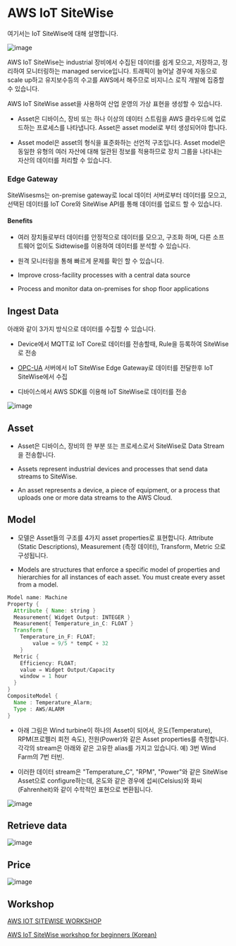 # AWS IoT SiteWise

여기서는 IoT SiteWise에 대해 설명합니다. 

![image](https://user-images.githubusercontent.com/52392004/182048958-602e34e9-64e1-4f5c-8b64-51c596bacf94.png)


AWS IoT SiteWise는 industrial 장비에서 수집된 데이터를 쉽게 모으고, 저장하고, 정리하여 모니터링하는 managed service입니다. 트래픽이 늘어날 경우에 자동으로 scale up하고 유지보수등의 수고를 AWS에서 해주므로 비지니스 로직 개발에 집중할 수 있습니다. 

AWS IoT SiteWise asset을 사용하여 산업 운영의 가상 표현을 생성할 수 있습니다. 

- Asset은 디바이스, 장비 또는 하나 이상의 데이터 스트림을 AWS 클라우드에 업로드하는 프로세스를 나타냅니다. Asset은 asset model로 부터 생성되어야 합니다. 

- Asset model은 asset의 형식을 표준화하는 선언적 구조입니다. Asset model은 동일한 유형의 여러 자산에 대해 일관된 정보를 적용하므로 장치 그룹을 나타내는 자산의 데이터를 처리할 수 있습니다.


### Edge Gateway

SiteWisesms는 on-premise gateway로 local 데이터 서버로부터 데이터를 모으고, 선택된 데이터를 IoT Core와 SiteWise API를 통해 데이터를 업로드 할 수 있습니다. 


#### Benefits

- 여러 장치들로부터 데이터를 안정적으로 데이터를 모으고, 구조화 하며, 다른 소프트웨어 없이도 Sidtewise를 이용하여 데이터를 분석할 수 있습니다. 

- 원격 모니터링을 통해 빠르게 문제를 확인 할 수 있습니다. 

- Improve cross-facility processes with a central data source

- Process and monitor data on-premises for shop floor applications


## Ingest Data

아래와 같이 3가지 방식으로 데이터를 수집할 수 있습니다.

- Device에서 MQTT로 IoT Core로 데이터를 전송할때, Rule을 등록하여 SiteWise로 전송

- [OPC-UA](https://docs.aws.amazon.com/iot-sitewise/latest/userguide/opcua-data-acquisition.html) 서버에서 IoT SiteWise Edge Gateway로 데이터를 전달한후 IoT SiteWise에서 수집

- 디바이스에서 AWS SDK를 이용해 IoT SiteWise로 데이터를 전송 

![image](https://user-images.githubusercontent.com/52392004/178109818-dec45d94-8165-4601-93a4-d4ec0d516f99.png)


## Asset

- Asset은 디바이스, 장비의 한 부분 또는 프로세스로서 SiteWise로 Data Stream을 전송합니다.

- Assets represent industrial devices and processes that send data streams to SiteWise. 

- An asset represents a device, a piece of equipment, or a process that uploads one or more data streams to the AWS Cloud.

## Model

- 모델은 Asset들의 구조를 4가지 asset properties로 표현합니다. Attribute (Static Descriptions), Measurement (측정 데이터), Transform, Metric 으로 구성됩니다.

- Models are structures that enforce a specific model of properties and hierarchies for all instances of each asset. You must create every asset from a model.


```java
Model name: Machine
Property {
  Attribute { Name: string }
  Measurement{ Widget Output: INTEGER }
  Measurement{ Temperature_in_C: FLOAT } 
  Transform { 
    Temperature_in_F: FLOAT;
        value = 9/5 * tempC + 32 
    }
  Metric { 
    Efficiency: FLOAT;
    value = Widget Output/Capacity
    window = 1 hour
  }
}
CompositeModel {
  Name : Temperature_Alarm;
  Type : AWS/ALARM
}
```

- 아래 그림은 Wind turbine이 하나의 Asset이 되어서, 온도(Temperature), RPM(프로펠러 회전 속도), 전원(Power)와 같은 Asset properties를 측정합니다. 각각의 stream은 아래와 같은 고유한 alias를 가지고 있습니다. 예) 3번 Wind Farm의 7번 터빈. 

- 이러한 데이터 stream은 "Temperature_C", "RPM", "Power"와 같은 SiteWise Asset으로 configure하는데, 온도와 같은 경우에 섭씨(Celsius)와 화씨(Fahrenheit)와 같이 수학적인 표현으로 변환됩니다. 

![image](https://user-images.githubusercontent.com/52392004/178095017-1f00f14f-4126-4692-8fe0-69e216870159.png)

## Retrieve data

![image](https://user-images.githubusercontent.com/52392004/178110715-941a0adb-64c0-43fc-9c7f-2eb8e2036b3a.png)



## Price

![image](https://user-images.githubusercontent.com/52392004/178087905-0ae2fc25-050f-465f-bdb4-433a50516f71.png)

## Workshop

[AWS IOT SITEWISE WORKSHOP](https://iot-sitewise.workshop.aws/en/)

[AWS IoT SiteWise workshop for beginners (Korean)](https://catalog.us-east-1.prod.workshops.aws/workshops/b74efd43-8535-47fa-b88c-f463f032e3b9/ko-KR)


